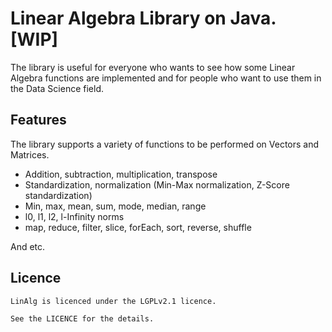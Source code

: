 # Linear Algebra Library on Java. [WIP]

The library is useful for everyone who wants to see how some Linear Algebra functions are implemented and for people who want to use them in the Data Science field.

## Features

The library supports a variety of functions to be performed on Vectors and Matrices.

* Addition, subtraction, multiplication, transpose
* Standardization, normalization (Min-Max normalization, Z-Score standardization)
* Min, max, mean, sum, mode, median, range
* l0, l1, l2, l-Infinity norms
* map, reduce, filter, slice, forEach, sort, reverse, shuffle

And etc.

## Licence

```
LinAlg is licenced under the LGPLv2.1 licence. 

See the LICENCE for the details.
```
